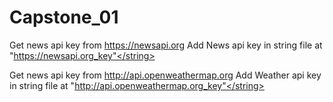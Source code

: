 # Capstone_01

Get news api key from https://newsapi.org
Add News api key in string file at <string name="api_key">"https://newsapi.org_key"</string>

Get news api key from http://api.openweathermap.org
Add Weather api key in string file at <string name="weather_api_key">"http://api.openweathermap.org_key"</string>
